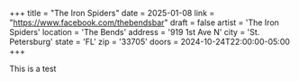 +++
title = "The Iron Spiders"
date = 2025-01-08
link = "https://www.facebook.com/thebendsbar"
draft = false
artist = 'The Iron Spiders'
location = 'The Bends'
address = '919 1st Ave N'
city = 'St. Petersburg'
state = 'FL'
zip = '33705'
doors = 2024-10-24T22:00:00-05:00
+++

This is a test
